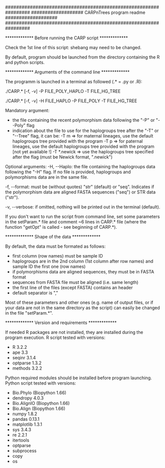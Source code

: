 #################################################################
################### CARPnTrees program readme ###################
#################################################################

************* Before running the CARP script *************

Check the 1st line of this script: shebang may need to be changed.

By default, program should be launched from the directory containing the R and python scripts.

************* Arguments of the command line *************

The programm is launched in a terminal as followed (.* = .py or .R):

./CARP.* [-f, -v] -P FILE_POLY_HAPLO -T FILE_HG_TREE            

./CARP.* [-f, -v] -H FILE_HAPLO -P FILE_POLY -T FILE_HG_TREE

Mandatory argument:
- the file containing the recent polymorphism data following the "-P" or "--Poly" flag
- indication about the file to use for the haplogroups tree after the "-T" or "--Tree" flag, it can be:
      -T m         => for maternal lineages, use the default haplogroups tree provided with the program
      -T p   	   => for paternal lineages, use the default haplogroups tree provided with the program [not yet available !]
      -T *.newick  => use the haplogroups tree specified after the flag (must be Newick format, ".newick")

Optional arguments:
-H, --Haplo: the file containing the haplogroups data following the "-H" flag.
If no file is provided, haplogroups and polymorphisms data are in the same file.

-f, --format: must be (without quotes) "str" (default) or "seq". Indicates if the polymorphism data
are aligned FASTA sequences ("seq") or STR data ("str").

-v, --verbose: if omitted, nothing will be printed out in the terminal (default).

If you don't want to run the script from command line, set some parameters in the setParam.* file
and comment ~6 lines in CARP.* file (where the function "getOpt" is called - see beginning of CARP.*).


************* Shape of the data *************

By default, the data must be formated as follows:
- first column (row names) must be sample ID
- haplogroups are in the 2nd column (1st column after row names)
  and sample ID the first one (row names)
- if polymorphisms data are aligned sequences, they must be in FASTA format
- sequences from FASTA file must be aligned (i.e. same length)
- the first line of the files (except FASTA) contains an header
- default separator is ","

Most of these parameters and other ones (e.g. name of output files, or if your data are not 
in the same directory as the script) can easily be changed in the file "setParam.*". 


************* Version and requirements *************

If needed R packages are not installed, they are installed during the program execution.
R script tested with versions: 
- R 3.2.2
- ape 3.3
- seqinr 3.1.4
- optparse 1.3.2
- methods 3.2.2

Python required modules should be installed before program launching.
Python script tested with versions: 
- Bio.Phylo (Biopython 1.66)
- dendropy 4.0.3
- Bio.AlignIO (Biopython 1.66)
- Bio.Align (Biopython 1.66)
- numpy 1.8.2
- pandas 0.13.1
- matplotlib 1.3.1
- sys 3.4.3
- re 2.2.1
- itertools
- optparse
- subprocess
- copy
- os
